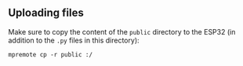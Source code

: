 ## Uploading files

Make sure to copy the content of the `public` directory to the ESP32 (in addition to the `.py` files in this directory):

```
mpremote cp -r public :/
```
